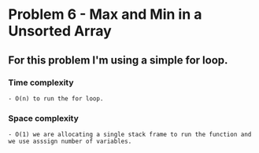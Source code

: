 # Problem 6 - Max and Min in a Unsorted Array

  ## For this problem I'm using a simple for loop.
  
  ### Time complexity
    - O(n) to run the for loop.

  ### Space complexity
    - O(1) we are allocating a single stack frame to run the function and we use asssign number of variables.